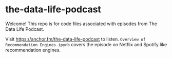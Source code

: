 # the-data-life-podcast

Welcome! This repo is for code files associated with episodes from The Data Life Podcast.

Visit https://anchor.fm/the-data-life-podcast to listen. `Overview of Recommendation Engines.ipynb` covers the episode on Netflix and Spotify like recommendation engines. 
